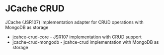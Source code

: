 # JCache CRUD
JCache (JSR107) implementation adapter for CRUD operations with MongoDB as storage

* jcahce-crud-core - JSR107 implementation with CRUD support
* jcache-crud-mongodb - jcahce-crud implementation with MongoDB as storage
